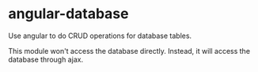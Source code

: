 angular-database
================

Use angular to do CRUD operations for database tables.

This module won't access the database directly. Instead, it will access the database through ajax.
